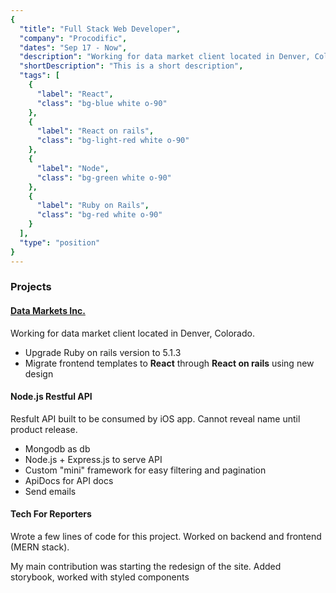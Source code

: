 ```yaml
---
{
  "title": "Full Stack Web Developer",
  "company": "Procodific",
  "dates": "Sep 17 - Now",
  "description": "Working for data market client located in Denver, Colorado. Helping to upgrade RoR version to 5.1.3, and developing frontend from Invision mockups.",
  "shortDescription": "This is a short description",
  "tags": [
    {
      "label": "React",
      "class": "bg-blue white o-90"
    },
    {
      "label": "React on rails",
      "class": "bg-light-red white o-90"
    },
    {
      "label": "Node",
      "class": "bg-green white o-90"
    },
    {
      "label": "Ruby on Rails",
      "class": "bg-red white o-90"
    }
  ],
  "type": "position"
}
---
```


<div class="f6">
  <h3>Projects</h3>
  <a href="https://dmi.io/" target="_blank">
    <h4>Data Markets Inc.</h4>
  </a>
  <p>
    Working for data market client located in Denver, Colorado.
  </p>

  - Upgrade Ruby on rails version to 5.1.3
  - Migrate frontend templates to **React** through **React on rails** using new design

  <h4>Node.js Restful API</h4>

  <p>
    Resfult API built to be consumed by iOS app. Cannot reveal name until product release.
  </p>

  - Mongodb as db
  - Node.js + Express.js to serve API
  - Custom "mini" framework for easy filtering and pagination
  - ApiDocs for API docs
  - Send emails

  <h4>Tech For Reporters</h4>
  <p>Wrote a few lines of code for this project. Worked on backend and frontend (MERN stack).</p>
  <p>My main contribution was starting the redesign of the site. Added storybook, worked with styled components</p>
</div>
